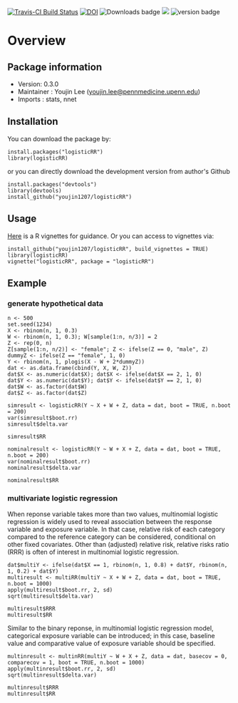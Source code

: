 [![Travis-CI Build Status](https://travis-ci.org/youjin1207/logisticRR.svg?branch=master)](https://travis-ci.org/youjin1207/logisticRR)
[![DOI](https://zenodo.org/badge/144892836.svg)](https://zenodo.org/badge/latestdoi/144892836)
![![Downloads badge](http://cranlogs.r-pkg.org/badges/logisticRR)](http://cranlogs.r-pkg.org/badges/logisticRR?color=red)
 [![](http://cranlogs.r-pkg.org/badges/grand-total/logisticRR?color=yellow)](https://CRAN.R-project.org/package=logisticRR)
![![version badge](http://www.r-pkg.org/badges/version-last-release/logisticRR)](http://www.r-pkg.org/badges/version-last-release/logisticRR?color=orange)	


# Overview

## Package information

- Version: 0.3.0
- Maintainer : Youjin Lee (<youjin.lee@pennmedicine.upenn.edu>)
- Imports : stats, nnet

## Installation

You can download the package by:

```
install.packages("logisticRR")
library(logisticRR)
```
or you can directly download the development version from author's Github
```
install.packages("devtools")
library(devtools)
install_github("youjin1207/logisticRR")
```


## Usage

[Here](https://github.com/youjin1207/logisticRR/blob/master/vignettes/logisticRR.Rmd) is a R vignettes for guidance. Or you can access to vignettes via:

```
install_github("youjin1207/logisticRR", build_vignettes = TRUE)
library(logisticRR)
vignette("logisticRR", package = "logisticRR")
```

## Example

### generate hypothetical data

```
n <- 500
set.seed(1234)
X <- rbinom(n, 1, 0.3)
W <- rbinom(n, 1, 0.3); W[sample(1:n, n/3)] = 2
Z <- rep(0, n)
Z[sample(1:n, n/2)] <- "female"; Z <- ifelse(Z == 0, "male", Z)
dummyZ <- ifelse(Z == "female", 1, 0)
Y <- rbinom(n, 1, plogis(X - W + 2*dummyZ))
dat <- as.data.frame(cbind(Y, X, W, Z))
dat$X <- as.numeric(dat$X); dat$X <- ifelse(dat$X == 2, 1, 0)
dat$Y <- as.numeric(dat$Y); dat$Y <- ifelse(dat$Y == 2, 1, 0)
dat$W <- as.factor(dat$W)
dat$Z <- as.factor(dat$Z)
```

```
simresult <- logisticRR(Y ~ X + W + Z, data = dat, boot = TRUE, n.boot = 200)
var(simresult$boot.rr)
simresult$delta.var

simresult$RR
```


```
nominalresult <- logisticRR(Y ~ W + X + Z, data = dat, boot = TRUE, n.boot = 200)
var(nominalresult$boot.rr)
nominalresult$delta.var

nominalresult$RR
```

### multivariate logistic regression

When reponse variable takes more than two values, multinomial logistic regression is widely used to reveal association between the response variable and exposure variable. In that case, relative risk of each category compared to the reference category can be considered, conditional on other fixed covariates. Other than (adjusted) relative risk, relative risks ratio (RRR) is often of interest in multinomial logistic regression.


```
dat$multiY <- ifelse(dat$X == 1, rbinom(n, 1, 0.8) + dat$Y, rbinom(n, 1, 0.2) + dat$Y)
multiresult <- multiRR(multiY ~ X + W + Z, data = dat, boot = TRUE, n.boot = 1000)
apply(multiresult$boot.rr, 2, sd)
sqrt(multiresult$delta.var)

multiresult$RRR
multiresult$RR
```

Similar to the binary reponse, in multinomial logistic regression model, categorical exposure variable can be introduced; in this case, baseline value and comparative value of exposure variable should be specified. 

```
multinresult <- multinRR(multiY ~ W + X + Z, data = dat, basecov = 0, comparecov = 1, boot = TRUE, n.boot = 1000)
apply(multinresult$boot.rr, 2, sd)
sqrt(multinresult$delta.var)

multinresult$RRR
multinresult$RR
```
